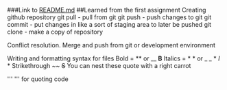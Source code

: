###Link to [README.md](docs/README.md)
##Learned from the first assignment
  Creating github repository
  git pull - pull from git
  git push - push changes to git
  git commit - put changes in like a sort of staging area to later be pushed
  git clone - make a copy of repository

  Conflict resolution. Merge and push from git or development environment

  Writing and formatting syntax for files
  Bold = ** or __ **B**
  Italics = * * or _ _ * *I* *
  Strikethrough ~~ ~~S~~
  You can nest these
  quote with a right carrot

  '''
  ''' for quoting code 
